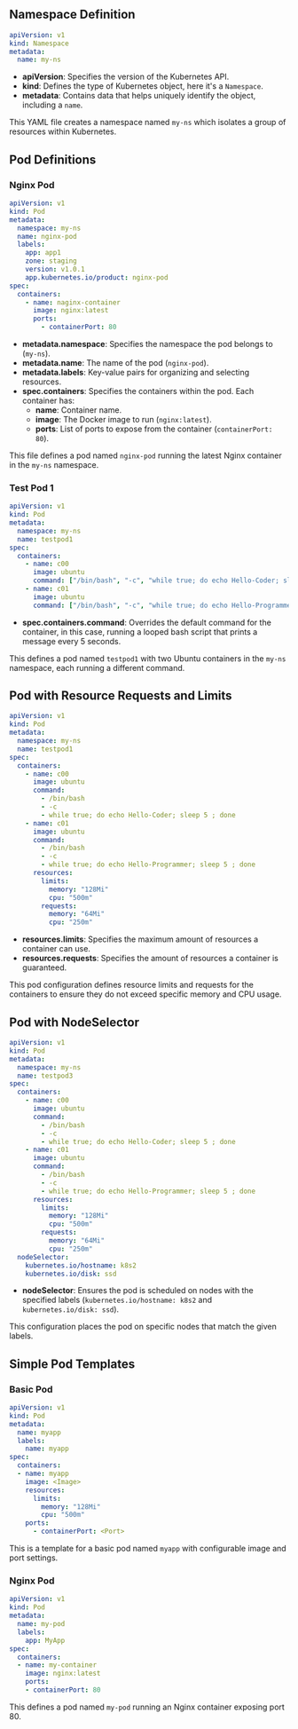 ## Namespace Definition

```yaml
apiVersion: v1
kind: Namespace
metadata:
  name: my-ns
```

- **apiVersion**: Specifies the version of the Kubernetes API.
- **kind**: Defines the type of Kubernetes object, here it's a `Namespace`.
- **metadata**: Contains data that helps uniquely identify the object, including a `name`.

This YAML file creates a namespace named `my-ns` which isolates a group of resources within Kubernetes.

## Pod Definitions

### Nginx Pod

```yaml
apiVersion: v1
kind: Pod
metadata:
  namespace: my-ns
  name: nginx-pod
  labels:
    app: app1
    zone: staging
    version: v1.0.1
    app.kubernetes.io/product: nginx-pod
spec:
  containers:
    - name: naginx-container
      image: nginx:latest
      ports:
        - containerPort: 80
```

- **metadata.namespace**: Specifies the namespace the pod belongs to (`my-ns`).
- **metadata.name**: The name of the pod (`nginx-pod`).
- **metadata.labels**: Key-value pairs for organizing and selecting resources.
- **spec.containers**: Specifies the containers within the pod. Each container has:
  - **name**: Container name.
  - **image**: The Docker image to run (`nginx:latest`).
  - **ports**: List of ports to expose from the container (`containerPort: 80`).

This file defines a pod named `nginx-pod` running the latest Nginx container in the `my-ns` namespace.

### Test Pod 1

```yaml
apiVersion: v1
kind: Pod
metadata:
  namespace: my-ns
  name: testpod1
spec:
  containers:
    - name: c00
      image: ubuntu
      command: ["/bin/bash", "-c", "while true; do echo Hello-Coder; sleep 5 ; done"]
    - name: c01
      image: ubuntu
      command: ["/bin/bash", "-c", "while true; do echo Hello-Programmer; sleep 5 ; done"]
```

- **spec.containers.command**: Overrides the default command for the container, in this case, running a looped bash script that prints a message every 5 seconds.

This defines a pod named `testpod1` with two Ubuntu containers in the `my-ns` namespace, each running a different command.

## Pod with Resource Requests and Limits

```yaml
apiVersion: v1
kind: Pod
metadata:
  namespace: my-ns
  name: testpod1
spec:
  containers:
    - name: c00
      image: ubuntu
      command:
        - /bin/bash
        - -c
        - while true; do echo Hello-Coder; sleep 5 ; done
    - name: c01
      image: ubuntu
      command:
        - /bin/bash
        - -c
        - while true; do echo Hello-Programmer; sleep 5 ; done
      resources:
        limits:
          memory: "128Mi"
          cpu: "500m"
        requests:
          memory: "64Mi"
          cpu: "250m"
```

- **resources.limits**: Specifies the maximum amount of resources a container can use.
- **resources.requests**: Specifies the amount of resources a container is guaranteed.

This pod configuration defines resource limits and requests for the containers to ensure they do not exceed specific memory and CPU usage.

## Pod with NodeSelector

```yaml
apiVersion: v1
kind: Pod
metadata:
  namespace: my-ns
  name: testpod3
spec:
  containers:
    - name: c00
      image: ubuntu
      command:
        - /bin/bash
        - -c
        - while true; do echo Hello-Coder; sleep 5 ; done
    - name: c01
      image: ubuntu
      command:
        - /bin/bash
        - -c
        - while true; do echo Hello-Programmer; sleep 5 ; done
      resources:
        limits:
          memory: "128Mi"
          cpu: "500m"
        requests:
          memory: "64Mi"
          cpu: "250m"
  nodeSelector:
    kubernetes.io/hostname: k8s2
    kubernetes.io/disk: ssd
```

- **nodeSelector**: Ensures the pod is scheduled on nodes with the specified labels (`kubernetes.io/hostname: k8s2` and `kubernetes.io/disk: ssd`).

This configuration places the pod on specific nodes that match the given labels.

## Simple Pod Templates

### Basic Pod

```yaml
apiVersion: v1
kind: Pod
metadata:
  name: myapp
  labels:
    name: myapp
spec:
  containers:
  - name: myapp
    image: <Image>
    resources:
      limits:
        memory: "128Mi"
        cpu: "500m"
    ports:
      - containerPort: <Port>
```

This is a template for a basic pod named `myapp` with configurable image and port settings.

### Nginx Pod

```yaml
apiVersion: v1
kind: Pod
metadata:
  name: my-pod
  labels:
    app: MyApp
spec:
  containers:
  - name: my-container
    image: nginx:latest
    ports:
    - containerPort: 80
```

This defines a pod named `my-pod` running an Nginx container exposing port 80.



